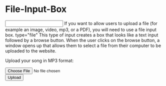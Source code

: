 # File-Input-Box

<input>
If you want to allow users to upload a file (for example an image, video, mp3, or a PDF), you will need to use a file input box.
type="file"
This type of input creates a box that looks like a text input followed by a browse button. When the user clicks on the browse button, a window opens up that allows them to select a file from their computer to be uploaded to the website.

<form action="http://www.example.com/upload.php" method="post">
  <p>Upload your song in MP3 format:</p>
  <input type="file" name="user-song" /><br />
  <input type="submit" value="Upload" />
</form>
